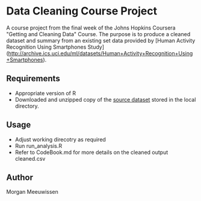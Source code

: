 # Data Cleaning Course Project
A course project from the final week of the Johns Hopkins Coursera "Getting and Cleaning Data" Course. The purpose is to produce a cleaned dataset and summary from an existing set data provided by [Human Activity Recognition Using Smartphones Study] (http://archive.ics.uci.edu/ml/datasets/Human+Activity+Recognition+Using+Smartphones).

## Requirements
* Appropriate version of R
* Downloaded and unzipped copy of the [source dataset](https://d396qusza40orc.cloudfront.net/getdata%2Fprojectfiles%2FUCI%20HAR%20Dataset.zip) stored in the local directory.

## Usage
* Adjust working direcotry as required
* Run run_analysis.R
* Refer to CodeBook.md for more details on the cleaned output cleaned.csv

## Author
Morgan Meeuwissen
